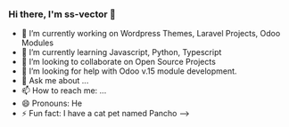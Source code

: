 ### Hi there, I'm ss-vector 👋

- 🔭 I’m currently working on Wordpress Themes, Laravel Projects, Odoo Modules
- 🌱 I’m currently learning Javascript, Python, Typescript
- 👯 I’m looking to collaborate on Open Source Projects
- 🤔 I’m looking for help with Odoo v.15 module development.
- 💬 Ask me about ...
- 📫 How to reach me: ...
- 😄 Pronouns: He
- ⚡ Fun fact: I have a cat pet named Pancho
-->
